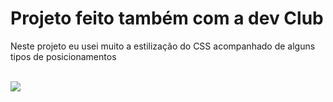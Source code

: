 <h1>Projeto feito também com a dev Club</h1>
<p>Neste projeto eu usei muito a estilização do CSS acompanhado de alguns tipos de posicionamentos</p>
<br>
<img src="https://github.com/caua-dev-coder/Layout-B-sico---Projeto/blob/main/2%20-%20Desafio%20Responsividade/Primeiro%20modelo/Readme%20IMG.jpeg?raw=true"/>
